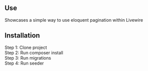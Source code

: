 ## Use

Showcases a simple way to use eloquent pagination within Livewire

## Installation

Step 1: Clone project
<br>
Step 2: Run composer install
<br>
Step 3: Run migrations
<br>
Step 4: Run seeder
